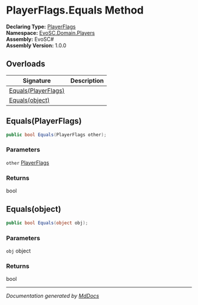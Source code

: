 ﻿<!--  
  <auto-generated>   
    The contents of this file were generated by a tool.  
    Changes to this file may be list if the file is regenerated  
  </auto-generated>   
-->

# PlayerFlags.Equals Method

**Declaring Type:** [PlayerFlags](../index.md)  
**Namespace:** [EvoSC.Domain.Players](../../index.md)  
**Assembly:** EvoSC\#  
**Assembly Version:** 1.0.0

## Overloads

| Signature                                 | Description |
| ----------------------------------------- | ----------- |
| [Equals(PlayerFlags)](#equalsplayerflags) |             |
| [Equals(object)](#equalsobject)           |             |

## Equals(PlayerFlags)

```csharp
public bool Equals(PlayerFlags other);
```

### Parameters

`other`  [PlayerFlags](../index.md)

### Returns

bool

## Equals(object)

```csharp
public bool Equals(object obj);
```

### Parameters

`obj`  object

### Returns

bool

___

*Documentation generated by [MdDocs](https://github.com/ap0llo/mddocs)*
